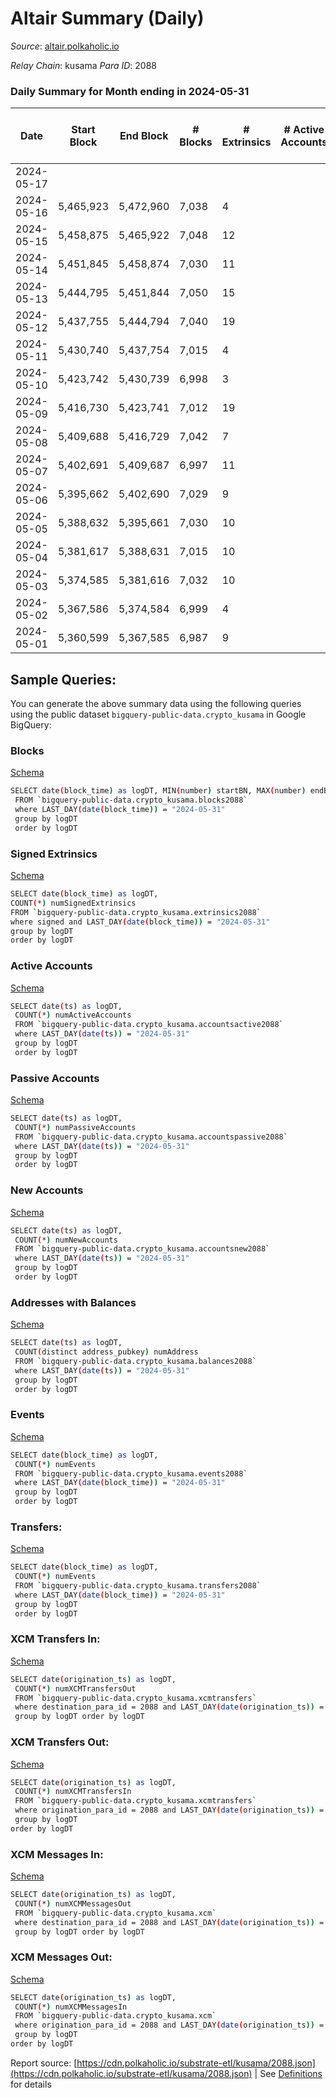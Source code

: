 # Altair Summary (Daily)

_Source_: [altair.polkaholic.io](https://altair.polkaholic.io)

*Relay Chain*: kusama
*Para ID*: 2088



### Daily Summary for Month ending in 2024-05-31


| Date    | Start Block | End Block | # Blocks | # Extrinsics | # Active Accounts | # Passive Accounts | # New Accounts | # Addresses | # Events  | # Transfers ($USD) | # XCM Transfers In ($USD) | # XCM Transfers Out ($USD) | # XCM In | # XCM Out | Issues |
|---------|-------------|-----------|----------|--------------|-------------------|--------------------|----------------|-------------|-----------|--------------------|---------------------------|----------------------------|----------|-----------|--------|
| 2024-05-17 |  |  |  |  |  |  |  |  |  |   |   |   |  |  |  |
| 2024-05-16 | 5,465,923 | 5,472,960 | 7,038 | 4 |  |  |  | 30,240 | 15,424 | 4 ($2,299.46) |   |   |  |  |  |
| 2024-05-15 | 5,458,875 | 5,465,922 | 7,048 | 12 |  |  |  | 30,240 | 15,523 | 9 ($118.60) |   |   |  |  |  |
| 2024-05-14 | 5,451,845 | 5,458,874 | 7,030 | 11 |  |  |  | 30,239 | 15,489 | 9 ($3,469.09) |   |   |  |  |  |
| 2024-05-13 | 5,444,795 | 5,451,844 | 7,050 | 15 |  |  |  | 30,238 | 15,557 | 14 ($7,963.83) |   |   |  |  |  |
| 2024-05-12 | 5,437,755 | 5,444,794 | 7,040 | 19 |  |  |  | 30,237 | 15,591 | 15 ($3,721.40) |   |   |  |  |  |
| 2024-05-11 | 5,430,740 | 5,437,754 | 7,015 | 4 |  |  |  | 30,235 | 15,380 | 3 ($164.71) |   |   |  |  |  |
| 2024-05-10 | 5,423,742 | 5,430,739 | 6,998 | 3 |  |  |  | 30,236 | 15,339 | 3 ($285.90) |   |   |  |  |  |
| 2024-05-09 | 5,416,730 | 5,423,741 | 7,012 | 19 |  |  |  | 30,236 | 15,545 | 15 ($12,522.84) |   |   |  |  |  |
| 2024-05-08 | 5,409,688 | 5,416,729 | 7,042 | 7 |  |  |  | 30,234 | 15,460 | 5 ($2,653.84) |   |   |  |  |  |
| 2024-05-07 | 5,402,691 | 5,409,687 | 6,997 | 11 |  |  |  | 30,233 | 15,404 | 8 ($2,915.89) |   |   |  |  |  |
| 2024-05-06 | 5,395,662 | 5,402,690 | 7,029 | 9 |  |  |  | 30,232 | 15,466 | 7 ($5,493.75) |   |   |  |  |  |
| 2024-05-05 | 5,388,632 | 5,395,661 | 7,030 | 10 |  |  |  | 30,230 | 15,468 | 9 ($417.95) |   |   |  |  |  |
| 2024-05-04 | 5,381,617 | 5,388,631 | 7,015 | 10 |  |  |  | 30,230 | 15,444 | 8 ($996.36) |   |   |  |  |  |
| 2024-05-03 | 5,374,585 | 5,381,616 | 7,032 | 10 |  |  |  | 30,228 | 15,477 | 8 ($1,309.16) |   |   |  |  |  |
| 2024-05-02 | 5,367,586 | 5,374,584 | 6,999 | 4 |  |  |  | 30,226 | 15,349 | 3 ($546.30) |   |   |  |  |  |
| 2024-05-01 | 5,360,599 | 5,367,585 | 6,987 | 9 |  |  |  | 30,225 | 15,361 | 3 ($871.46) |   |   |  |  |  |

## Sample Queries:
You can generate the above summary data using the following queries using the public dataset `bigquery-public-data.crypto_kusama` in Google BigQuery:


### Blocks 

[Schema](https://github.com/colorfulnotion/substrate-etl/blob/main/schema/blocks.json)

```bash
SELECT date(block_time) as logDT, MIN(number) startBN, MAX(number) endBN, COUNT(*) numBlocks 
 FROM `bigquery-public-data.crypto_kusama.blocks2088`  
 where LAST_DAY(date(block_time)) = "2024-05-31" 
 group by logDT 
 order by logDT
```

### Signed Extrinsics 

[Schema](https://github.com/colorfulnotion/substrate-etl/blob/main/schema/extrinsics.json)

```bash
SELECT date(block_time) as logDT, 
COUNT(*) numSignedExtrinsics 
FROM `bigquery-public-data.crypto_kusama.extrinsics2088`  
where signed and LAST_DAY(date(block_time)) = "2024-05-31" 
group by logDT 
order by logDT
```

### Active Accounts 

[Schema](https://github.com/colorfulnotion/substrate-etl/blob/main/schema/accountsactive.json)

```bash
SELECT date(ts) as logDT, 
 COUNT(*) numActiveAccounts 
 FROM `bigquery-public-data.crypto_kusama.accountsactive2088` 
 where LAST_DAY(date(ts)) = "2024-05-31" 
 group by logDT 
 order by logDT
```

### Passive Accounts 

[Schema](https://github.com/colorfulnotion/substrate-etl/blob/main/schema/accountspassive.json)

```bash
SELECT date(ts) as logDT, 
 COUNT(*) numPassiveAccounts 
 FROM `bigquery-public-data.crypto_kusama.accountspassive2088` 
 where LAST_DAY(date(ts)) = "2024-05-31" 
 group by logDT 
 order by logDT
```

### New Accounts 

[Schema](https://github.com/colorfulnotion/substrate-etl/blob/main/schema/accountsnew.json)

```bash
SELECT date(ts) as logDT, 
 COUNT(*) numNewAccounts 
 FROM `bigquery-public-data.crypto_kusama.accountsnew2088` 
 where LAST_DAY(date(ts)) = "2024-05-31" 
 group by logDT
 order by logDT
```

### Addresses with Balances 

[Schema](https://github.com/colorfulnotion/substrate-etl/blob/main/schema/balances.json)

```bash
SELECT date(ts) as logDT,
 COUNT(distinct address_pubkey) numAddress 
 FROM `bigquery-public-data.crypto_kusama.balances2088` 
 where LAST_DAY(date(ts)) = "2024-05-31" 
 group by logDT 
 order by logDT
```

### Events 

[Schema](https://github.com/colorfulnotion/substrate-etl/blob/main/schema/events.json)

```bash
SELECT date(block_time) as logDT, 
 COUNT(*) numEvents 
 FROM `bigquery-public-data.crypto_kusama.events2088` 
 where LAST_DAY(date(block_time)) = "2024-05-31" 
 group by logDT 
 order by logDT
```

### Transfers:

[Schema](https://github.com/colorfulnotion/substrate-etl/blob/main/schema/transfers.json)

```bash
SELECT date(block_time) as logDT, 
 COUNT(*) numEvents 
 FROM `bigquery-public-data.crypto_kusama.transfers2088` 
 where LAST_DAY(date(block_time)) = "2024-05-31" 
 group by logDT 
 order by logDT
```

### XCM Transfers In: 

[Schema](https://github.com/colorfulnotion/substrate-etl/blob/main/schema/xcmtransfers.json)

```bash
SELECT date(origination_ts) as logDT, 
 COUNT(*) numXCMTransfersOut 
 FROM `bigquery-public-data.crypto_kusama.xcmtransfers` 
 where destination_para_id = 2088 and LAST_DAY(date(origination_ts)) = "2024-05-31" 
 group by logDT order by logDT
```

### XCM Transfers Out: 

[Schema](https://github.com/colorfulnotion/substrate-etl/blob/main/schema/xcmtransfers.json)

```bash
SELECT date(origination_ts) as logDT, 
 COUNT(*) numXCMTransfersIn 
 FROM `bigquery-public-data.crypto_kusama.xcmtransfers` 
 where origination_para_id = 2088 and LAST_DAY(date(origination_ts)) = "2024-05-31" 
 group by logDT 
order by logDT
```

### XCM Messages In: 

[Schema](https://github.com/colorfulnotion/substrate-etl/blob/main/schema/xcm.json)

```bash
SELECT date(origination_ts) as logDT, 
 COUNT(*) numXCMMessagesOut 
 FROM `bigquery-public-data.crypto_kusama.xcm` 
 where destination_para_id = 2088 and LAST_DAY(date(origination_ts)) = "2024-05-31" 
 group by logDT order by logDT
```

### XCM Messages Out: 

[Schema](https://github.com/colorfulnotion/substrate-etl/blob/main/schema/xcm.json)

```bash
SELECT date(origination_ts) as logDT, 
 COUNT(*) numXCMMessagesIn 
 FROM `bigquery-public-data.crypto_kusama.xcm` 
 where origination_para_id = 2088 and LAST_DAY(date(origination_ts)) = "2024-05-31" 
 group by logDT 
order by logDT
```


Report source: [https://cdn.polkaholic.io/substrate-etl/kusama/2088.json](https://cdn.polkaholic.io/substrate-etl/kusama/2088.json) | See [Definitions](/DEFINITIONS.md) for details
